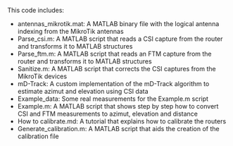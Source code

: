 This code includes:

- antennas_mikrotik.mat: A MATLAB binary file with the logical antenna indexing from the MikroTik antennas
- Parse_csi.m: A MATLAB script that reads a CSI capture from the router and transforms it to MATLAB structures
- Parse_ftm.m: A MATLAB script that reads an FTM capture from the router and transforms it to MATLAB structures
- Sanitize.m: A MATLAB script that corrects the CSI captures from the MikroTik devices
- mD-Track: A custom implementation of the mD-Track algorithm to estimate azimut and elevation using CSI data
- Example_data: Some real measurements for the Example.m script
- Example.m: A MATLAB script that shows step by step how to convert CSI and FTM measurements to azimut, elevation and distance
- How to calibrate.md: A tutorial that explains how to calibrate the routers
- Generate_calibration.m: A MATLAB script that aids the creation of the calibration file